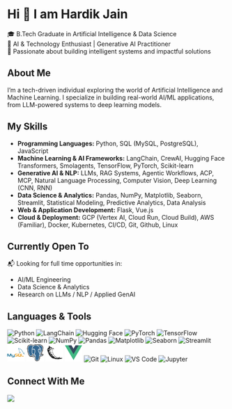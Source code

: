 #                                                         Hi 👋 I am Hardik Jain

🎓 B.Tech Graduate in Artificial Intelligence & Data Science  
🤖 AI & Technology Enthusiast | Generative AI Practitioner  
🚀 Passionate about building intelligent systems and impactful solutions


## About Me

I’m a tech-driven individual exploring the world of Artificial Intelligence and Machine Learning. I specialize in building real-world AI/ML applications, from LLM-powered systems to deep learning models.


## My Skills

- **Programming Languages:** Python, SQL (MySQL, PostgreSQL), JavaScript
- **Machine Learning & AI Frameworks:** LangChain, CrewAI, Hugging Face Transformers, Smolagents, TensorFlow, PyTorch, Scikit-learn
- **Generative AI & NLP:** LLMs, RAG Systems, Agentic Workflows, ACP, MCP, Natural Language Processing, Computer Vision, Deep Learning (CNN, RNN)
- **Data Science & Analytics:** Pandas, NumPy, Matplotlib, Seaborn, Streamlit, Statistical Modeling, Predictive Analytics, Data Analysis
- **Web & Application Development:** Flask, Vue.js
- **Cloud & Deployment:** GCP (Vertex AI, Cloud Run, Cloud Build), AWS (Familiar), Docker, Kubernetes, CI/CD, Git, Github, Linux


## Currently Open To

📬 Looking for full time opportunities in:
- AI/ML Engineering
- Data Science & Analytics
- Research on LLMs / NLP / Applied GenAI


## Languages & Tools

<p align="left">
    <img src="https://www.svgrepo.com/show/452091/python.svg" alt="Python" width="40"/>
    <img src="https://raw.githubusercontent.com/LangChainAI/langchain/master/docs/static/img/favicon.ico" alt="LangChain" width="40"/>
    <img src="https://huggingface.co/datasets/huggingface/brand-assets/resolve/main/hf-logo.svg" alt="Hugging Face" width="40"/>
    <img src="https://www.vectorlogo.zone/logos/pytorch/pytorch-icon.svg" alt="PyTorch" width="40"/>
    <img src="https://www.vectorlogo.zone/logos/tensorflow/tensorflow-icon.svg" alt="TensorFlow" width="40"/>
    <img src="https://upload.wikimedia.org/wikipedia/commons/0/05/Scikit_learn_logo_small.svg" alt="Scikit-learn" width="40"/>
    <img src="https://cdn.jsdelivr.net/gh/devicons/devicon/icons/numpy/numpy-original.svg" alt="NumPy" width="40"/>
    <img src="https://cdn.jsdelivr.net/gh/devicons/devicon/icons/pandas/pandas-original.svg" alt="Pandas" width="40"/>
    <img src="https://matplotlib.org/_static/logo2_compressed.svg" alt="Matplotlib" width="40"/>
    <img src="https://seaborn.pydata.org/_static/logo-wide-lightbg.svg" alt="Seaborn" width="80"/>
    <img src="https://streamlit.io/images/brand/streamlit-logo-secondary-colormark-darktext.svg" alt="Streamlit" width="80"/>
    <img src="https://raw.githubusercontent.com/devicons/devicon/master/icons/mysql/mysql-original-wordmark.svg" alt="MySQL" width="40"/>
    <img src="https://raw.githubusercontent.com/devicons/devicon/master/icons/postgresql/postgresql-original.svg" alt="PostgreSQL" width="40"/>
    <img src="https://raw.githubusercontent.com/devicons/devicon/master/icons/flask/flask-original.svg" alt="Flask" width="40"/>
    <img src="https://raw.githubusercontent.com/devicons/devicon/master/icons/vuejs/vuejs-original.svg" alt="Vue.js" width="40"/>
    <img src="https://www.vectorlogo.zone/logos/git-scm/git-scm-icon.svg" alt="Git" width="40"/>
    <img src="https://www.vectorlogo.zone/logos/linux/linux-icon.svg" alt="Linux" width="40"/>
    <img src="https://code.visualstudio.com/assets/images/code-stable.png" alt="VS Code" width="40"/>
    <img src="https://cdn.jsdelivr.net/gh/devicons/devicon/icons/jupyter/jupyter-original.svg" alt="Jupyter" width="40"/>
</p>

## Connect With Me

<a href="https://www.linkedin.com/in/hardik-jain-9b36a1227/" ><img align="center" src="https://www.svgrepo.com/show/81143/linkedin.svg" height=40px  wieght=40px /></a>
